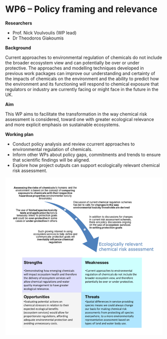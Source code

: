 # WP6 – Policy framing and relevance

**Researchers**

+ Prof. Nick Voulvoulis (WP lead)
+ Dr Theodoros Giakoumis

**Background** 

Current approaches to environmental regulation of chemicals do not include the broader ecosystem view and can potentially be over or under protective. The approaches and modelling techniques developed in previous work packages can improve our understanding and certainty of the impacts of chemicals on the environment and the ability to predict how the environment and its functioning will respond to chemical exposure that regulators or industry are currently facing or might face in the future in the UK. 

**Aim** 

This WP aims to facilitate the transformation in the way chemical risk assessment is considered, toward one with greater ecological relevance and more explicit emphasis on sustainable ecosystems. 

**Working plan**

+ Conduct policy analysis and review ccurrent approaches to environmental regulation of chemicals.
+ Inform other WPs about policy gaps, commitments and trends to ensure that scientific findings will be aligned.
+ Explore how project outputs can support ecologically relevant chemical risk assessment.


![](/assets/img/WP6Fig1_1.png)
